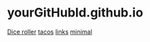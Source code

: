 # yourGitHubId.github.io
[Dice roller](file:///C:/Users/myrob/OneDrive/Desktop/first-html-pages/dice-roller.html)
[tacos](file:///C:/Users/myrob/OneDrive/Desktop/first-html-pages/tacos.html)
[links](file:///C:/Users/myrob/OneDrive/Desktop/first-html-pages/links.html)
[minimal](file:///C:/Users/myrob/OneDrive/Desktop/first-html-pages/minimal.html)
